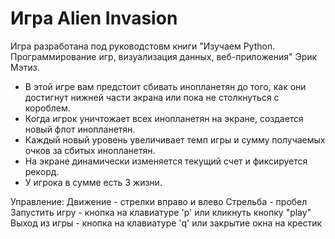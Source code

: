 # Игра Alien Invasion
Игра разработана под руководстовм книги "Изучаем Python. Программирование игр, визуализация данных, веб-приложения" Эрик Мэтиз.

- В этой игре вам предстоит сбивать инопланетян до того, как они достигнут нижней части экрана или пока не столкнуться с короблем.
- Когда игрок уничтожает всех инопланетян на экране, создается новый флот инопланетян.
- Каждый новый уровень увеличивает темп игры и сумму получаемых очков за сбитых инопланетян.
- На экране динамически изменяется текущий счет и фиксируется рекорд.
- У игрока в сумме есть 3 жизни.

Управление:
Движение - стрелки вправо и влево
Стрельба - пробел
Запустить игру - кнопка на клавиатуре 'р' или кликнуть кнопку "play"
Выход из игры - кнопка на клавиатуре 'q' или закрытие окна на крестик
